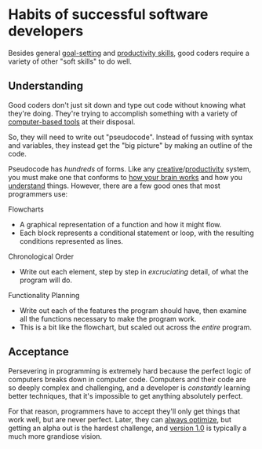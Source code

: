 
# Habits of successful software developers

Besides general [goal-setting](success-3_goals.md) and [productivity skills](success-4_routine.md), good coders require a variety of other "soft skills" to do well.

## Understanding

Good coders don't just sit down and type out code without knowing what they're doing. They're trying to accomplish something with a variety of [computer-based tools](https://github.com/philosaccounting/toolbox) at their disposal.

So, they will need to write out "pseudocode". Instead of fussing with syntax and variables, they instead get the "big picture" by making an outline of the code.

Pseudocode has *hundreds* of forms. Like any [creative](mind-creativity-how.md)/[productivity](success-3_goals.md) system, you must make one that conforms to [how your brain works](mind-memory.md) and how you [understand](understanding.md) things. However, there are a few good ones that most programmers use:

Flowcharts

- A graphical representation of a function and how it might flow.
- Each block represents a conditional statement or loop, with the resulting conditions represented as lines.

Chronological Order

- Write out each element, step by step in *excruciating* detail, of what the program will do.

Functionality Planning

- Write out each of the features the program should have, then examine all the functions necessary to make the program work.
- This is a bit like the flowchart, but scaled out across the *entire* program.

## Acceptance

Persevering in programming is extremely hard because the perfect logic of computers breaks down in computer code. Computers and their code are so deeply complex and challenging, and a developer is *constantly* learning better techniques, that it's impossible to get anything absolutely perfect.

For that reason, programmers have to accept they'll only get things that work well, but are never perfect. Later, they can [always optimize](computers-software-redesign.md), but getting an alpha out is the hardest challenge, and [version 1.0](computers-software-versionctrl.md) is typically a much more grandiose vision.

